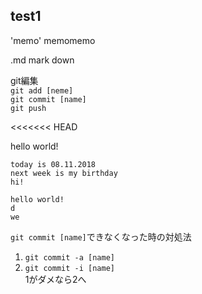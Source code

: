 ## test1
'memo'
memomemo

.md mark down


git編集  
`git add [neme]`  
`git commit [name]`  
`git push`  

<<<<<<< HEAD  

hello world!  
~~~
today is 08.11.2018  
next week is my birthday  
hi!  
~~~


    hello world!
    d
    we



`git commit [name]`できなくなった時の対処法  
1. `git commit -a [name]`
1. `git commit -i [name]`  
1がダメなら2へ
